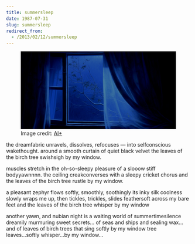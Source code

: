 ```yaml
---
title: summersleep
date: 1987-07-31
slug: summersleep
redirect_from:
  - /2013/02/12/summersleep
---
```


<figure><img alt="half-open window in moonlight" src="assets/summersleep.jpg" /><figcaption>Image credit: <a href="ai-art">AI+</a></figcaption></figure>

<p class="poetry">the dreamfabric unravels, dissolves, refocuses &mdash; 
into selfconscious wakethought.
around a smooth curtain of quiet black velvet
the leaves of the birch tree swishsigh by my window.

muscles stretch in the oh-so-sleepy pleasure
of a slooow stiff bodyyawnnnn.
the ceiling creakconverses with a sleepy cricket chorus
and the leaves of the birch tree rustle by my window.

a pleasant zephyr flows softly, smoothly, soothingly
its inky silk coolness slowly wraps me up,
then tickles, trickles, slides feathersoft across my bare feet
and the leaves of the birch tree whisper by my window

another yawn, and nubian night is a waiting world of summertimesilence
dreamily murmuring sweet secrets...
of seas and ships and sealing wax...
and of leaves of birch trees that sing softly by my window
tree leaves...softly whisper...by my window...</p>